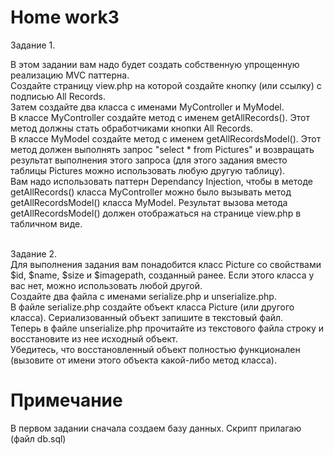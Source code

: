# <b>Home work3</b>

Задание 1.<br>

В этом задании вам надо будет создать собственную упрощенную реализацию MVC паттерна.<br>
Создайте страницу view.php на которой создайте кнопку (или ссылку) с подписью All Records.<br>
Затем создайте два класса с именами MyController и MyModel.<br>
В классе MyController создайте метод с именем getAllRecords(). Этот метод должны стать обработчиками кнопки All Records.<br>
В классе MyModel создайте метод с именем getAllRecordsModel(). Этот метод должен выполнять запрос "select * from Pictures" и возвращать результат выполнения этого запроса (для этого задания вместо таблицы Pictures можно использовать любую другую таблицу).<br>
Вам надо использовать паттерн Dependancy Injection, чтобы в методе getAllRecords() класса MyController можно было вызывать метод getAllRecordsModel() класса MyModel. Результат вызова метода getAllRecordsModel() должен отображаться на странице view.php в табличном виде.<br>

<br>Задание 2.<br>
Для выполнения задания вам понадобится класс Picture со свойствами $id, $name, $size и $imagepath, созданный ранее. Если этого класса у вас нет, можно использовать любой другой.<br>
Создайте два файла с именами serialize.php и unserialize.php.<br>
В файле serialize.php создайте объект класса Picture (или другого класса). Сериализованный объект запишите в текстовый файл.<br>
Теперь в файле unserialize.php прочитайте из текстового файла строку и восстановите из нее исходный объект.<br>
Убедитесь, что восстановленный объект полностью функционален (вызовите от имени этого объекта какой-либо метод класса).<br>

# <b>Примечание</b>

В первом задании сначала создаем базу данных. Скрипт прилагаю (файл db.sql)
